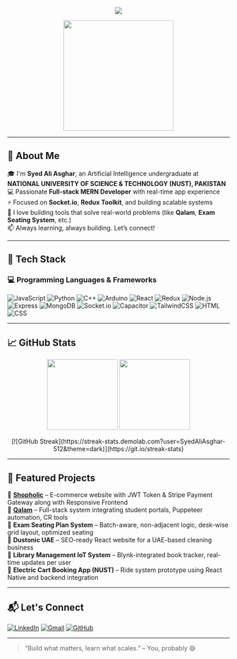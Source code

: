 <!-- Banner -->
<p align="center">
  <img src="https://readme-typing-svg.demolab.com/?lines=Hi,+I'm+Syed+Ali+Asghar!;Full-stack+MERN+Developer;AI+Student+@+NUST;Open-source+enthusiast&center=true&width=800&height=45&font=Fira%20Code&pause=1000&color=F97316&vCenter=true" />
</p>

<p align="center">
  <img src="https://user-images.githubusercontent.com/65012058/194713433-51991e95-3a4c-4de4-86c9-5424b68d3760.gif" width="250" />
</p>

---

## 👋 About Me

🎓 I'm **Syed Ali Asghar**, an Artificial Intelligence undergraduate at **NATIONAL UNIVERSITY OF SCIENCE & TECHNOLOGY (NUST), PAKISTAN**  
💻 Passionate **Full-stack MERN Developer** with real-time app experience  
⚡ Focused on **Socket.io**, **Redux Toolkit**, and building scalable systems  
🔭 I love building tools that solve real-world problems (like **Qalam**, **Exam Seating System**, etc.)  
📫 Always learning, always building. Let’s connect!

---

## 🧠 Tech Stack

### 💻 Programming Languages & Frameworks

![JavaScript](https://img.shields.io/badge/-JavaScript-F7DF1E?style=for-the-badge&logo=javascript&logoColor=black)
![Python](https://img.shields.io/badge/-Python-3776AB?style=for-the-badge&logo=python&logoColor=white)
![C++](https://img.shields.io/badge/-C++-00599C?style=for-the-badge&logo=c%2B%2B&logoColor=white)
![Arduino](https://img.shields.io/badge/-Arduino-00979D?style=for-the-badge&logo=arduino&logoColor=white)
![React](https://img.shields.io/badge/-React-61DAFB?style=for-the-badge&logo=react&logoColor=black)
![Redux](https://img.shields.io/badge/-Redux-764ABC?style=for-the-badge&logo=redux&logoColor=white)
![Node.js](https://img.shields.io/badge/-Node.js-339933?style=for-the-badge&logo=nodedotjs&logoColor=white)
![Express](https://img.shields.io/badge/-Express-000000?style=for-the-badge&logo=express&logoColor=white)
![MongoDB](https://img.shields.io/badge/-MongoDB-47A248?style=for-the-badge&logo=mongodb&logoColor=white)
![Socket.io](https://img.shields.io/badge/-Socket.io-010101?style=for-the-badge&logo=socket.io&logoColor=white)
![Capacitor](https://img.shields.io/badge/-Capacitor-119EFF?style=for-the-badge&logo=capacitor&logoColor=white)
![TailwindCSS](https://img.shields.io/badge/-Tailwind-06B6D4?style=for-the-badge&logo=tailwindcss&logoColor=white)
![HTML](https://img.shields.io/badge/-HTML5-E34F26?style=for-the-badge&logo=html5&logoColor=white)
![CSS](https://img.shields.io/badge/-CSS3-1572B6?style=for-the-badge&logo=css3)

---

## 📈 GitHub Stats

<p align="center">
  <img src="https://github-readme-stats.vercel.app/api?username=SyedAliAsghar-512&show_icons=true&theme=radical&hide=prs" height="160" />
  <img src="https://github-readme-stats.vercel.app/api/top-langs/?username=SyedAliAsghar-512&layout=compact&theme=radical" height="160"/>
</p>

<p align="center">
 [![GitHub Streak](https://streak-stats.demolab.com?user=SyedAliAsghar-512&theme=dark)](https://git.io/streak-stats)
</p>

---

## 💼 Featured Projects

🔹 [**Shopholic**](https://github.com/SyedAliAsghar-512/shopholic) – E-commerce website with JWT Token & Stripe Payment Gateway along with Responsive Frontend  
🔹 [**Qalam**](https://github.com/SyedAliAsghar-512/qalam) – Full-stack system integrating student portals, Puppeteer automation, CR tools  
🔹 **Exam Seating Plan System** – Batch-aware, non-adjacent logic, desk-wise grid layout, optimized seating  
🔹 **Dustonic UAE** – SEO-ready React website for a UAE-based cleaning business  
🔹 **Library Management IoT System** – Blynk-integrated book tracker, real-time updates per user  
🔹 **Electric Cart Booking App (NUST)** – Ride system prototype using React Native and backend integration

---

## 📬 Let's Connect

[![LinkedIn](https://img.shields.io/badge/-LinkedIn-0077B5?style=flat&logo=linkedin&logoColor=white)](https://www.linkedin.com/in/syed-ali-asghar-b89439291/)
[![Gmail](https://img.shields.io/badge/-Email-D14836?style=flat&logo=gmail&logoColor=white)](mailto:aligee512@gmail.com)
[![GitHub](https://img.shields.io/badge/-GitHub-181717?style=flat&logo=github&logoColor=white)](https://github.com/SyedAliAsghar-512)

---

> “Build what matters, learn what scales.” – You, probably 😄
